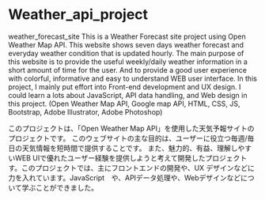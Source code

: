 # Weather_api_project
weather_forecast_site
This is a Weather Forecast site project using Open Weather Map API. This website shows  seven days weather forecast and everyday weather condition that is updated hourly. The main purpose of this website is to provide the useful weekly/daily weather information in a short amount of time for the user. And to provide a good user experience with colorful, informative and easy to understand WEB user interface.
In this project, I mainly put effort into Front-end development and UX design. I could learn a lots about JavaScript, API data handling, and Web design in this project. 
(Open Weather Map API, Google map API, HTML, CSS, JS, Bootstrap, Adobe Illustrator, Adobe Photoshop)

このプロジェクトは、「Open Weather Map API」を使用した天気予報サイトのプロジェクトです。 このウェブサイトの主な目的は、ユーザーに役立つ毎週/毎日の天気情報を短時間で提供することです。 また、魅力的、有益、理解しやすいWEB UIで優れたユーザー経験を提供しようと考えて開発したプロジェクトす。このプロジェクトでは、主にフロントエンドの開発や、UX デザインなどに力を入れています。JavaScript　や、APIデータ処理や、Webデザインなどについて学ぶことができました。
